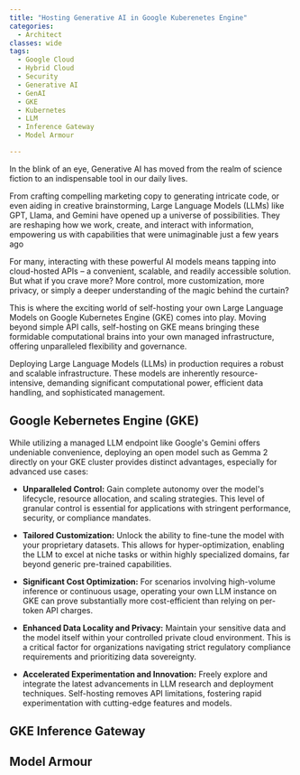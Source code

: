 ```yaml
---
title: "Hosting Generative AI in Google Kuberenetes Engine"
categories:
  - Architect
classes: wide
tags:
  - Google Cloud
  - Hybrid Cloud
  - Security
  - Generative AI
  - GenAI
  - GKE
  - Kubernetes
  - LLM
  - Inference Gateway
  - Model Armour 

---
```


In the blink of an eye, Generative AI has moved from the realm of science fiction to an indispensable tool in our daily lives. 

From crafting compelling marketing copy to generating intricate code, or even aiding in creative brainstorming, Large Language Models (LLMs) like GPT, Llama, and Gemini have opened up a universe of possibilities. They are reshaping how we work, create, and interact with information, empowering us with capabilities that were unimaginable just a few years ago

For many, interacting with these powerful AI models means tapping into cloud-hosted APIs – a convenient, scalable, and readily accessible solution. But what if you crave more? More control, more customization, more privacy, or simply a deeper understanding of the magic behind the curtain?

This is where the exciting world of self-hosting your own Large Language Models on Google Kubernetes Engine (GKE) comes into play. Moving beyond simple API calls, self-hosting on GKE means bringing these formidable computational brains into your own managed infrastructure, offering unparalleled flexibility and governance.

Deploying Large Language Models (LLMs) in production requires a robust and scalable infrastructure. These models are inherently resource-intensive, demanding significant computational power, efficient data handling, and sophisticated management. 

## Google Kebernetes Engine (GKE)

While utilizing a managed LLM endpoint like Google's Gemini offers undeniable convenience, deploying an open model such as Gemma 2 directly on your GKE cluster provides distinct advantages, especially for advanced use cases:

* **Unparalleled Control:** Gain complete autonomy over the model's lifecycle, resource allocation, and scaling strategies. This level of granular control is essential for applications with stringent performance, security, or compliance mandates.

* **Tailored Customization:** Unlock the ability to fine-tune the model with your proprietary datasets. This allows for hyper-optimization, enabling the LLM to excel at niche tasks or within highly specialized domains, far beyond generic pre-trained capabilities.

* **Significant Cost Optimization:** For scenarios involving high-volume inference or continuous usage, operating your own LLM instance on GKE can prove substantially more cost-efficient than relying on per-token API charges.

* **Enhanced Data Locality and Privacy:** Maintain your sensitive data and the model itself within your controlled private cloud environment. This is a critical factor for organizations navigating strict regulatory compliance requirements and prioritizing data sovereignty.

* **Accelerated Experimentation and Innovation:** Freely explore and integrate the latest advancements in LLM research and deployment techniques. Self-hosting removes API limitations, fostering rapid experimentation with cutting-edge features and models.

## GKE Inference Gateway

## Model Armour
